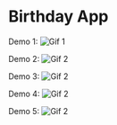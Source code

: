 # Birthday App

Demo 1:
![Gif 1](https://s11.gifyu.com/images/ScjJM.gif)

Demo 2:
![Gif 2](https://s11.gifyu.com/images/ScjJ2.gif)

Demo 3:
![Gif 2](https://s11.gifyu.com/images/ScjJS.gif)

Demo 4:
![Gif 2](https://s11.gifyu.com/images/ScjJb.gif)

Demo 5:
![Gif 2](https://s11.gifyu.com/images/ScjJz.gif)





